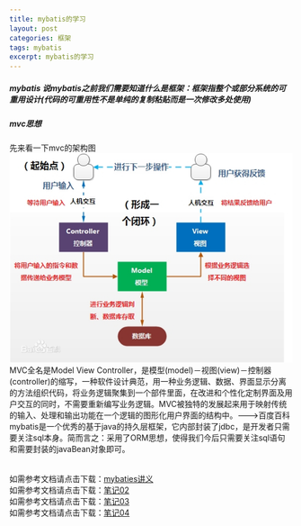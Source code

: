 ```yaml
---
title: mybatis的学习
layout: post
categories: 框架
tags: mybatis
excerpt: mybatis的学习
---
```

##### mybatis         				    			    			   说mybatis之前我们需要知道什么是框架：框架指整个或部分系统的可重用设计(代码的可重用性不是单纯的复制粘贴而是一次修改多处使用)    
##### mvc思想  
先来看一下mvc的架构图 ![mvc框架](/assets/mybatis/MVC三层架构图.jfif "mvc架构")    	
MVC全名是Model View  Controller，是模型(model)－视图(view)－控制器(controller)的缩写，一种软件设计典范，用一种业务逻辑、数据、界面显示分离的方法组织代码，将业务逻辑聚集到一个部件里面，在改进和个性化定制界面及用户交互的同时，不需要重新编写业务逻辑。MVC被独特的发展起来用于映射传统的输入、处理和输出功能在一个逻辑的图形化用户界面的结构中。--->百度百科   
mybatis是一个优秀的基于java的持久层框架，它内部封装了jdbc，是开发者只需要关注sql本身。简而言之：采用了ORM思想，使得我们今后只需要关注sql语句和需要封装的javaBean对象即可。  
      
###### 
 
   

	

   
如需参考文档请点击下载：[mybaties讲义](/assets/mybatis/Mybatis第一天讲义.pdf)        
如需参考文档请点击下载：[笔记02](/assets/mybatis/笔记02.docx)        
如需参考文档请点击下载：[笔记03](/assets/mybatis/笔记03.docx)        
如需参考文档请点击下载：[笔记04](/assets/mybatis/笔记04.docx)        
    
 
